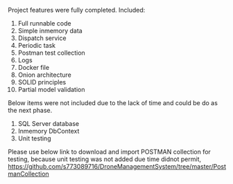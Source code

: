 Project features were fully completed.
Included:
1. Full runnable code
2. Simple inmemory data
3. Dispatch service
4. Periodic task
5. Postman test collection
6. Logs
7. Docker file
8. Onion architecture
9. SOLID principles
10. Partial model validation

Below items were not included due to the lack of time and could be do as the next phase.
1. SQL Server database
2. Inmemory DbContext
3. Unit testing

Please use below link to download and import POSTMAN collection for testing, because unit testing was not added due time didnot permit,
https://github.com/s773089716/DroneManagementSystem/tree/master/PostmanCollection


